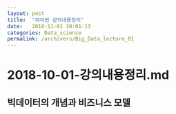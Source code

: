 ```yaml
---
layout: post
title:  "파이썬 강의내용정리"
date:   2018-11-01 10:01:13
categories: Data_science
permalink: /archivers/Big_Data_lecture_01
---
```


# 2018-10-01-강의내용정리.md

## 빅데이터의 개념과 비즈니스 모델
  
